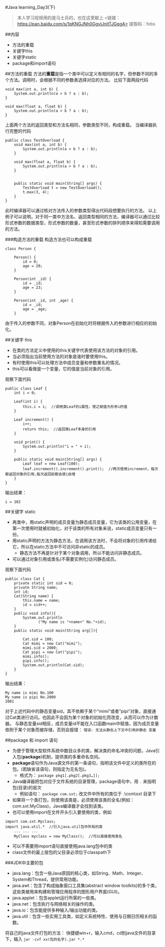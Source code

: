 #Java learning_Day3(下)
>本人学习视频用的是马士兵的，也在这里献上
><链接：https://pan.baidu.com/s/1qKNGJNh0GgvlJnitTJGqgA>
提取码：fobs

##内容
- 方法的重载
- 关键字this
- 关键字static
- package和import语句


##方法的重载
方法的**重载**是指一个类中可以定义有相同的名字，但参数不同的多个方法。调用时，会根据不同的参数表选择对应的方法。
比较下面两段代码
```
void max(int a, int b) {
	System.out.println(a > b ? a : b);
}
```
```
void max(float a, float b) {
	System.out.println(a > b ? a : b);		
}

```
上面两个方法的返回类型和方法名相同，参数类型不同，构成重载。
当编译器执行完整的代码
```
public class TestOverload {
	void max(int a, int b) {
		System.out.println(a > b ? a : b);
	}

	void max(float a, float b) {
		System.out.println(a > b ? a : b);		
	}


	public static void main(String[] args) {
		TestOverload t = new TestOverload();
		t.max(3, 4);
	}
}
```
此时编译器可以通过核对方法传入的参数类型得出代码段想要执行的方法。
以上例子可以说明，对于同一类中方法名、返回类型相同的方法，编译器可以通过比较形式参数的数据类型，形式参数的数量，甚至形式参数的排列顺序来得知需要调用的方法。

###构造方法的重载
构造方法也可以构成重载
```
class Person {
	
	Person() {
		id = 0;
		age = 20;
	}
	
	Person(int _id) {
		id = _id;
		age = 23;
	}
	
	Person(int _id, int _age) {
		id = _id;
		age = _age;
	}
```
由于传入的参数不同，对象Person在初始化时将根据传入的参数进行相应的初始化。

##关键字 this
- 在类的方法定义中使用的this关键字代表使用该方法的对象的引用。
- 当必须指出当前使用方法的对象是谁时要使用this。
- 有时使用this可以处理方法中成员变量和参数重名的情况。
- this可以看做是一个变量，它的值是当前对象的引用。

观察下面代码
```
public class Leaf {	
	int i = 0;

	Leaf(int i) {
		this.i = i;  //调用类Leaf的i属性，使之赋值为形参i的值
	}

	Leaf increment() {
		i++;
		return this;  //返回类Leaf本身的引用
	}
	
	void print() {
		System.out.println("i = " + i);
	}

	public static void main(String[] args) {
		Leaf leaf = new Leaf(100);
		leaf.increment().increment().print();  //两次使用increment，每次都返回对象的引用,每次返回前都会使i自增
	}
}
```
输出结果：
```
i = 102
```

##关键字 static
- 再类中，用static声明的成员变量为静态成员变量，它为该类的公用变量，在第一次使用时就被初始化，对于该类的所有对象来说，static成员变量只有一份。
- 用static声明的方法为静态方法，在调用该方法时，不会将对象的引用传递给它，所以在static方法中不可访问非static的成员。
  - 静态方法不再是针对于某个对象调用，所以不能访问非静态成员。
- 可以通过对象引用或类名(不需要实例化)访问静态成员。

观察下面代码
```
public class Cat {
    private static int sid = 0;
    private String name; 
    int id;
    Cat(String name) {
        this.name = name;  
        id = sid++;
    }
    public void info(){
        System.out.println
               ("My name is "+name+" No."+id);
    }
    public static void main(String arg[]){

        Cat.sid = 100;
        Cat mimi = new Cat("mimi");
        mimi.sid = 2000;
        Cat pipi = new Cat("pipi");
        mimi.info(); 
        pipi.info();
		System.out.println(Cat.sid);
    }
}

```
输出结果：
```
My name is mimi No.100
My name is pipi No.2000
2001
```
对于上述代码中的静态变量sid，其不依赖于某个“mimi”或者“pipi”对象，直接通过Cat类进行访问。也因此不会因为某个对象的初始化而改变，从而可以作为计数器。
与静态变量sid相反，成员变量id不能在入口函数main中赋值，因为成员变量依附于某个对象而被存储，否则会报错： `错误: 无法从静态上下文中引用非静态 变量`

##package 和 import 语句
- 为便于管理大型软件系统中数目众多的类，解决类的命名冲突的问题，Java引入包(**package**)机制，提供类的多重命名空间。
- **package**语句作为Java源文件的第一条语句，指明该文件中定义的类所在的包。(若缺省该语句，则指定为无名包)。
  - 格式为： `package pkg1[.pkg2[.pkg3…]];`
- Java编译器把包对应于文件系统的目录管理，package语句中，用 `.` 来指明包(目录)的层次
  - 例如语句： `package com.sxt;` 改文件中所有的类位于 .\com\sxt 目录下
- 如果将一个类打包，则使用该类是，必须使用该类的全名(例如：com.sxt.MyClass)，Java编译器才会找到该类。
- 也可以使用import在文件开头引入要使用的类，例如
```
import com.sxt.Myclass;
import java.util.*  //引入java.util包中所有的类
    ... ... ...
    MyClass myclass = new MyClass();  //可以直接使用类名
```
- 可以不需要用import语句直接使用java.lang包中的类
- class文件的最上层包的父目录必须位于classpath下

###JDK中主要的包
- java.lang：包含一些Java原因的核心类，如String、Math、Integer、System和Thread，提供常用功能。
- java.awt：包含了构成抽象窗口工具集(abstract window toolkits)的多个类，这些类被用来构建和管理应用程序的图形用户界面(GUI)。
- java.applet：包含applet运行所需的一些类。
- java.net：包含执行与网络相关的操作的类。
- java.io：包含能提供多种输入/输出功能的类。
- java.util：包含一些实用工具类，如定义系统特性、使用与日期日历相关的函数。

将自己的java文件打包的方法：
快捷键win+r，输入cmd，cd到java文件的目录下，输入 `jar -cvf xx(包的名字).jar *.*`